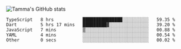 ![Tamma's GitHub stats](https://github-readme-stats.vercel.app/api?username=pratamatama&theme=react&hide_border=true&show_icons=true&include_all_commits=true&count_private=true&hide=issues)

<!--START_SECTION:waka-->

```text
TypeScript   8 hrs           ███████████████░░░░░░░░░░   59.35 %
Dart         5 hrs 17 mins   █████████▓░░░░░░░░░░░░░░░   39.20 %
JavaScript   7 mins          ▒░░░░░░░░░░░░░░░░░░░░░░░░   00.88 %
YAML         4 mins          ░░░░░░░░░░░░░░░░░░░░░░░░░   00.54 %
Other        0 secs          ░░░░░░░░░░░░░░░░░░░░░░░░░   00.02 %
```

<!--END_SECTION:waka-->
